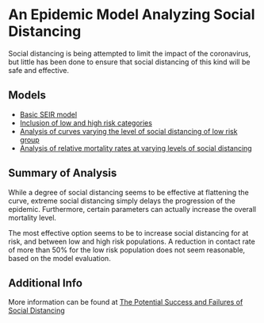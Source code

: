 # An Epidemic Model Analyzing Social Distancing

Social distancing is being attempted to limit the impact of the coronavirus, but little has been done to ensure that social distancing of this kind will be safe and effective.

## Models
- [Basic SEIR model](https://github.com/dgoldman0/socialdistancing/blob/master/seir.py)
- [Inclusion of low and high risk categories](https://github.com/dgoldman0/socialdistancing/blob/master/seir2.py)
- [Analysis of curves varying the level of social distancing of low risk group](https://github.com/dgoldman0/socialdistancing/blob/master/seir3.py)
- [Analysis of relative mortality rates at varying levels of social distancing](https://github.com/dgoldman0/socialdistancing/blob/master/seir4.py)

## Summary of Analysis

While a degree of social distancing seems to be effective at flattening the curve, extreme social distancing simply delays the progression of the epidemic. Furthermore, certain parameters can actually increase the overall mortality level.

The most effective option seems to be to increase social distancing for at risk, and between low and high risk populations. A reduction in contact rate of more than 50% for the low risk population does not seem reasonable, based on the model evaluation.

## Additional Info
More information can be found at [The Potential Success and Failures of Social Distancing](https://vocal.media/longevity/the-potential-success-and-failures-of-social-distancing)
